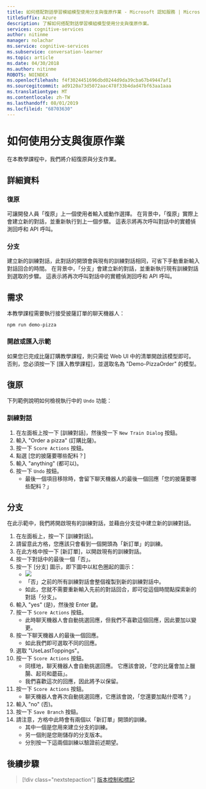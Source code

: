 ```yaml
---
title: 如何搭配對話學習模組模型使用分支與復原作業 - Microsoft 認知服務 | Microsoft Docs
titleSuffix: Azure
description: 了解如何搭配對話學習模組模型使用分支與復原作業。
services: cognitive-services
author: nitinme
manager: nolachar
ms.service: cognitive-services
ms.subservice: conversation-learner
ms.topic: article
ms.date: 04/30/2018
ms.author: nitinme
ROBOTS: NOINDEX
ms.openlocfilehash: f4f3024451696dbd0244d9da39cba67b49447af1
ms.sourcegitcommit: ad9120a73d5072aac478f33b4dad47bf63aa1aaa
ms.translationtype: MT
ms.contentlocale: zh-TW
ms.lasthandoff: 08/01/2019
ms.locfileid: "68703630"
---
```

# <a name="how-to-use-branching-and-undo-operations"></a>如何使用分支與復原作業
在本教學課程中，我們將介紹復原與分支作業。


## <a name="details"></a>詳細資料
### <a name="undo"></a>復原
可讓開發人員「復原」上一個使用者輸入或動作選擇。 在背景中，「復原」實際上會建立新的對話，並重新執行到上一個步驟。  這表示將再次呼叫對話中的實體偵測回呼和 API 呼叫。

### <a name="branch"></a>分支
建立新的訓練對話，此對話的開頭會與現有的訓練對話相同，可省下手動重新輸入對話回合的時間。 在背景中，「分支」會建立新的對話，並重新執行現有訓練對話到選取的步驟。  這表示將再次呼叫對話中的實體偵測回呼和 API 呼叫。


## <a name="requirements"></a>需求
本教學課程需要執行接受披薩訂單的聊天機器人：

    npm run demo-pizza

### <a name="open-or-import-the-demo"></a>開啟或匯入示範

如果您已完成比薩訂購教學課程，則只需從 Web UI 中的清單開啟該模型即可。 否則，您必須按一下 [匯入教學課程]，並選取名為 "Demo-PizzaOrder" 的模型。

## <a name="undo"></a>復原

下列範例說明如何檢視執行中的 `Undo` 功能：

### <a name="training-dialogs"></a>訓練對話
1. 在左面板上按一下 [訓練對話]，然後按一下 `New Train Dialog` 按鈕。
2. 輸入 "Order a pizza" (訂購比薩)。
3. 按一下 `Score Actions` 按鈕。
4. 點選 [您的披薩要哪些配料？]
5. 輸入 "anything" (都可以)。
6. 按一下 `Undo` 按鈕。
    - 最後一個項目移除時，會留下聊天機器人的最後一個回應「您的披薩要哪些配料？」

## <a name="branch"></a>分支

在此示範中，我們將開啟現有的訓練對話，並藉由分支從中建立新的訓練對話。

1. 在左面板上，按一下 [訓練對話]。
2. 請留意此方格，您應該只會看到一個開頭為「新訂單」的訓練。
3. 在此方格中按一下 [新訂單]，以開啟現有的訓練對話。
4. 按一下對話中的最後一個「否」。
5. 按一下 [分支] 圖示，即下圖中以紅色圈起的圖示：
    - ![](../media/tutorial15_branch.PNG)
    - 「否」之前的所有訓練對話會整個複製到新的訓練對話中。
    - 如此，您就不需要重新輸入先前的對話回合，即可從這個時間點探索新的對話「分支」。
6. 輸入 "yes" (是)，然後按 Enter 鍵。
7. 按一下 `Score Actions` 按鈕。
    - 此時聊天機器人會自動挑選回應，但我們不喜歡這個回應，因此要加以變更。
8. 按一下聊天機器人的最後一個回應。
    - 如此我們即可選取不同的回應。
9. 選取 "UseLastToppings"。
10. 按一下 `Score Actions` 按鈕。
    - 同樣地，聊天機器人會自動挑選回應。 它應該會說，「您的比薩會加上臘腸、起司和蘑菇」。 
    - 我們喜歡這次的回應，因此將予以保留。
11. 按一下 `Score Actions` 按鈕。
    - 聊天機器人會再次自動挑選回應，它應該會說，「您還要加點什麼嗎？」
12. 輸入 "no" (否)。
13. 按一下 `Save Branch` 按鈕。
14. 請注意，方格中此時會有兩個以「新訂單」開頭的訓練。
    - 其中一個是您用來建立分支的訓練。
    - 另一個則是您剛儲存的分支版本。
    - 分別按一下這兩個訓練以驗證前述期望。

## <a name="next-steps"></a>後續步驟

> [!div class="nextstepaction"]
> [版本控制和標記](./18-version-tag.md)
